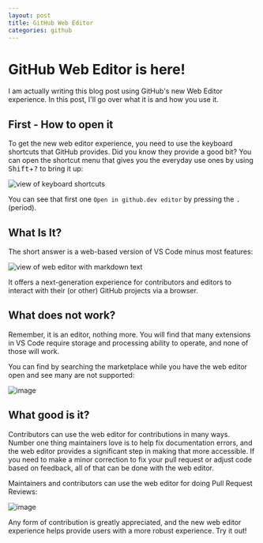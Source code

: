```yaml
---
layout: post
title: GitHub Web Editor
categories: github
---
```


# GitHub Web Editor is here!

I am actually writing this blog post using GitHub's new Web Editor experience. In this post, I'll go over what it is and how you use it.

## First - How to open it

To get the new web editor experience, you need to use the keyboard shortcuts that GitHub provides. Did you know they provide a good bit? You can open the shortcut menu that gives you the everyday use ones by using <kbd>Shift</kbd>+<kbd>?</kbd> to bring it up:

![view of keyboard shortcuts](https://user-images.githubusercontent.com/11204251/129115211-749e5ef4-f287-408d-bb0e-62cc057b5bc4.png)

You can see that first one `Open in github.dev editor` by pressing the <kbd>.</kbd> (period).

## What Is It?

The short answer is a web-based version of VS Code minus most features:

![view of web editor with markdown text](https://user-images.githubusercontent.com/11204251/129114646-f87fc925-b1b8-495d-aabb-2a0bbe5d2cff.png)

It offers a next-generation experience for contributors and editors to interact with their (or other) GitHub projects via a browser.

## What does not work?

Remember, it is an editor, nothing more. You will find that many extensions in VS Code require storage and processing ability to operate, and none of those will work.

You can find by searching the marketplace while you have the web editor open and see many are not supported:

![image](https://user-images.githubusercontent.com/11204251/129115981-fdfa15a8-3675-4c21-ac73-f85d79cafb92.png)

## What good is it?

Contributors can use the web editor for contributions in many ways. Number one thing maintainers love is to help fix documentation errors, and the web editor provides a significant step in making that more accessible. If you need to make a minor correction to fix your pull request or adjust code based on feedback, all of that can be done with the web editor.

Maintainers and contributors can use the web editor for doing Pull Request Reviews:

![image](https://user-images.githubusercontent.com/11204251/129116585-d6ff1200-1cc3-48ba-af72-d5e36ebd6556.png)

Any form of contribution is greatly appreciated, and the new web editor experience helps provide users with a more robust experience. Try it out!
